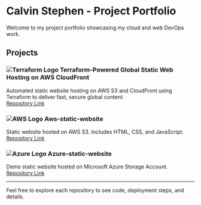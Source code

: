 # Calvin Stephen - Project Portfolio

Welcome to my project portfolio showcasing my cloud and web DevOps work.

## Projects

### ![Terraform Logo](https://user-gen-media-assets.s3.amazonaws.com/seedream_images/37b387a3-0814-4cfe-be0c-d97f31973d66.png) Terraform-Powered Global Static Web Hosting on AWS CloudFront  
Automated static website hosting on AWS S3 and CloudFront using Terraform to deliver fast, secure global content.  
[Repository Link](https://github.com/calvinstephen487-oss/Terraform-Powered-Global-Static-Web-Hosting-on-AWS-CloudFront)

### ![AWS Logo](https://user-gen-media-assets.s3.amazonaws.com/seedream_images/1d1aa88f-e392-4b9c-9f08-3dc4f29ee958.png) Aws-static-website  
Static website hosted on AWS S3. Includes HTML, CSS, and JavaScript.  
[Repository Link](https://github.com/calvinstephen487-oss/Aws-static-website)

### ![Azure Logo](https://user-gen-media-assets.s3.amazonaws.com/seedream_images/dd0a5c48-cea2-4639-8387-3da0ec79685b.png) Azure-static-website  
Demo static website hosted on Microsoft Azure Storage Account.  
[Repository Link](https://github.com/calvinstephen487-oss/Azure-static-website)

---

Feel free to explore each repository to see code, deployment steps, and details.
